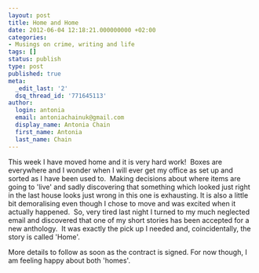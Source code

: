 ```yaml
---
layout: post
title: Home and Home
date: 2012-06-04 12:18:21.000000000 +02:00
categories:
- Musings on crime, writing and life
tags: []
status: publish
type: post
published: true
meta:
  _edit_last: '2'
  dsq_thread_id: '771645113'
author:
  login: antonia
  email: antoniachainuk@gmail.com
  display_name: Antonia Chain
  first_name: Antonia
  last_name: Chain
---
```

This week I have moved home and it is very hard work!  Boxes are everywhere and I wonder when I will ever get my office as set up and sorted as I have been used to.  Making decisions about where items are going to 'live' and sadly discovering that something which looked just right in the last house looks just wrong in this one is exhausting. It is also a little bit demoralising even though I chose to move and was excited when it actually happened.  So, very tired last night I turned to my much neglected email and discovered that one of my short stories has been accepted for a new anthology.  It was exactly the pick up I needed and, coincidentally, the story is called 'Home'.

More details to follow as soon as the contract is signed. For now though, I am feeling happy about both 'homes'.